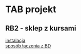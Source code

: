 # TAB projekt
## RB2 - sklep z kursami

[instalacja](INSTALLATION.md)<br/>
[sposób łączenia z BD](DB_CONNECTIVITY.md)
